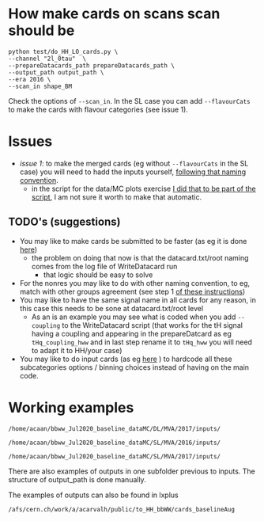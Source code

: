 # How make cards on scans scan should be


```
python test/do_HH_LO_cards.py \
--channel "2l_0tau"  \
--prepareDatacards_path prepareDatacards_path \
--output_path output_path \
--era 2016 \
--scan_in shape_BM
```

Check the options of `--scan_in`. 
In the SL case you can add `--flavourCats` to make the cards with flavour categories (see issue 1).


# Issues

- *issue 1*: to make the merged cards (eg without `--flavourCats` in the SL case) you will need to hadd the inputs yourself, [following that naming convention](https://github.com/HEP-KBFI/CombineHarvester/blob/d9454235b9f5a1ef6061bcd3f2e6e4dad4612ef0/ttH_htt/test/do_HH_LO_cards.py#L231-L237).
  - in the script for the data/MC plots exercise [I did that to be part of the script](https://github.com/HEP-KBFI/CombineHarvester/blob/d9454235b9f5a1ef6061bcd3f2e6e4dad4612ef0/ttH_htt/test/do_bbWW_dataMC.py#L117-L123), I am not sure it worth to make that automatic.

## TODO's (suggestions)

- You may like to make cards be submitted to be faster (as eg it is done [here](https://github.com/HEP-KBFI/CombineHarvester/blob/d9454235b9f5a1ef6061bcd3f2e6e4dad4612ef0/ttH_htt/test/do_HH_LO_cards.py#L231-L237))
  - the problem on doing that now is that the datacard.txt/root naming comes from the log file of WriteDatacard run
    - that logic should be easy to solve
- For the nonres you may like to do with other naming convention, to eg, match with other groups agreement (see step 1 [of these instructions](https://github.com/HEP-KBFI/CombineHarvester/blob/master/ttH_htt/instructions/README_cards_kl_kt_lik.md))
- You may like to have the same signal name in all cards for any reason, in this case this needs to be sone at datacard.txt/root level
  - As an is an example you may see what is coded when you add `--coupling` to the WriteDatacard script (that works for the tH signal having a coupling and appearing in the prepareDatcard as eg `tHq_coupling_hww` and in last step rename it to `tHq_hww` you will need to adapt it to HH/your case)
- You may like to do input cards (as eg [here](https://github.com/HEP-KBFI/CombineHarvester/blob/master/ttH_htt/instructions/README_rebining.md) ) to hardcode all these subcategories options / binning choices instead of having on the main code.

# Working examples

```
/home/acaan/bbww_Jul2020_baseline_dataMC/DL/MVA/2017/inputs/

/home/acaan/bbww_Jul2020_baseline_dataMC/SL/MVA/2016/inputs/

/home/acaan/bbww_Jul2020_baseline_dataMC/SL/MVA/2017/inputs/
```

There are also examples of outputs in one subfolder previous to inputs.
The structure of output_path is done manually.

The examples of outputs can also be found in lxplus

```
/afs/cern.ch/work/a/acarvalh/public/to_HH_bbWW/cards_baselineAug
```
